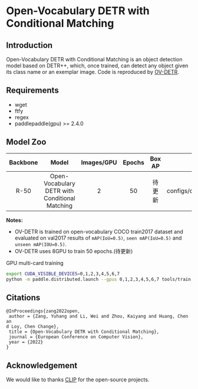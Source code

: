 # Open-Vocabulary DETR with Conditional Matching

## Introduction


Open-Vocabulary DETR with Conditional Matching is an object detection model based on DETR++, which, once trained, can detect any object given its class name or an exemplar image.
Code is reproduced by [OV-DETR](https://github.com/yuhangzang/OV-DETR).

## Requirements

- wget
- ftfy
- regex
- paddlepaddle(gpu) >= 2.4.0

## Model Zoo

| Backbone |                     Model                      | Images/GPU | Epochs | Box AP |                       Config                       | Log | Download |
|:--------:|:----------------------------------------------:|:----------:|:------:|:------:|:--------------------------------------------------:|:---:|:--------:|
|   R-50   | Open-Vocabulary DETR with Conditional Matching |     2      |   50   |  待更新   | configs/ov_detr/ov_deformable_detr_r50_1x_coco.yml | 待更新 |   待更新    |

**Notes:**

- OV-DETR is trained on open-vocabulary COCO train2017 dataset and evaluated on val2017 results of `mAP(IoU=0.5)`, `seen mAP(IoU=0.5)` and `unseen mAP(IOU=0.5)`.
- OV-DETR uses 8GPU to train 50 epochs.(待更新)

GPU multi-card training
```bash
export CUDA_VISIBLE_DEVICES=0,1,2,3,4,5,6,7
python -m paddle.distributed.launch --gpus 0,1,2,3,4,5,6,7 tools/train.py -c configs/deformable_detr/deformable_detr_r50_1x_coco.yml --fleet
```

## Citations
```
@InProceedings{zang2022open,
 author = {Zang, Yuhang and Li, Wei and Zhou, Kaiyang and Huang, Chen an
d Loy, Chen Change},
 title = {Open-Vocabulary DETR with Conditional Matching},
 journal = {European Conference on Computer Vision},
 year = {2022}
}
```

## Acknowledgement

We would like to thanks [CLIP](https://github.com/AgentMaker/Paddle-CLIP) for the open-source projects.

